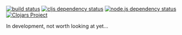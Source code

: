 [![build status](https://travis-ci.org/rasmuserik/util.svg?branch=master)](https://travis-ci.org/rasmuserik/solsort-util)
[![cljs dependency status](http://jarkeeper.com/rasmuserik/util/status.png)](http://jarkeeper.com/rasmuserik/solsort-util)
[![node.js dependency status](https://david-dm.org/rasmuserik/util.svg)](https://david-dm.org/rasmuserik/solsort-util)
[![Clojars Project](http://clojars.org/solsort/util/latest-version.svg)](http://clojars.org/solsort/util)

In development, not worth looking at yet...
